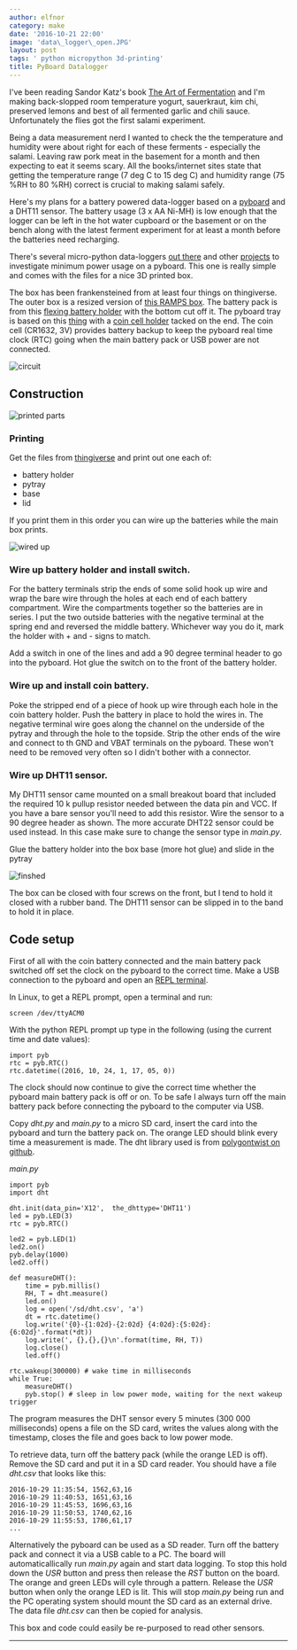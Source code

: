 ```yaml
---
author: elfnor
category: make
date: '2016-10-21 22:00'
image: 'data\_logger\_open.JPG'
layout: post
tags: ' python micropython 3d-printing'
title: PyBoard Datalogger
---
```


I\'ve been reading Sandor Katz\'s book [The Art of Fermentation](http://www.wildfermentation.com/the-art-of-fermentation/) and I\'m making back-slopped room temperature yogurt, sauerkraut, kim chi, preserved lemons and best of all fermented garlic and chili sauce. Unfortunately the flies got the first salami experiment.

Being a data measurement nerd I wanted to check the the temperature and humidity were about right for each of these ferments - especially the salami. Leaving raw pork meat in the basement for a month and then expecting to eat it seems scary. All the books/internet sites state that getting the temperature range (7 deg C to 15 deg C) and humidity range (75 %RH to 80 %RH) correct is crucial to making salami safely.

Here\'s my plans for a battery powered data-logger based on a [pyboard](https://store.micropython.org/#/store) and a DHT11 sensor. The battery usage (3 x AA Ni-MH) is low enough that the logger can be left in the hot water cupboard or the basement or on the bench along with the latest ferment experiment for at least a month before the batteries need recharging.

There\'s several micro-python data-loggers [out there](http://wiki.micropython.org/SDdatalogger) and other [projects](https://github.com/peterhinch/micropython-micropower) to investigate minimum power usage on a pyboard. This one is really simple and comes with the files for a nice 3D printed box.

The box has been frankensteined from at least four things on thingiverse. The outer box is a resized version of [this RAMPS box](http://www.thingiverse.com/make:75833). The battery pack is from this [flexing battery holder](http://www.thingiverse.com/thing:456900) with the bottom cut off it. The pyboard tray is based on this [thing](http://www.thingiverse.com/thing:1373291) with a [coin cell holder](http://www.thingiverse.com/thing:267438) tacked on the end. The coin cell (CR1632, 3V) provides battery backup to keep the pyboard real time clock (RTC) going when the main battery pack or USB power are not connected.

![circuit](%7B%7B%20site.baseurl%20%7D%7D/images/datalogger_circuit.png)

## Construction

![printed parts](%7B%7B%20site.baseurl%20%7D%7D/images/data_logger_prints.JPG)

### Printing

Get the files from [thingiverse](http://www.thingiverse.com/thing:1857224) and print out one each of:

-   battery holder
-   pytray
-   base
-   lid

If you print them in this order you can wire up the batteries while the main box prints.

![wired up](%7B%7B%20site.baseurl%20%7D%7D/images/data_logger_innards.JPG)

### Wire up battery holder and install switch.

For the battery terminals strip the ends of some solid hook up wire and wrap the bare wire through the holes at each end of each battery compartment. Wire the compartments together so the batteries are in series. I put the two outside batteries with the negative terminal at the spring end and reversed the middle battery. Whichever way you do it, mark the holder with + and - signs to match.

Add a switch in one of the lines and add a 90 degree terminal header to go into the pyboard. Hot glue the switch on to the front of the battery holder.

### Wire up and install coin battery.

Poke the stripped end of a piece of hook up wire through each hole in the coin battery holder. Push the battery in place to hold the wires in. The negative terminal wire goes along the channel on the underside of the pytray and through the hole to the topside. Strip the other ends of the wire and connect to th GND and VBAT terminals on the pyboard. These won\'t need to be removed very often so I didn\'t bother with a connector.

### Wire up DHT11 sensor.

My DHT11 sensor came mounted on a small breakout board that included the required 10 k pullup resistor needed between the data pin and VCC. If you have a bare sensor you\'ll need to add this resistor. Wire the sensor to a 90 degree header as shown. The more accurate DHT22 sensor could be used instead. In this case make sure to change the sensor type in *main.py*.

Glue the battery holder into the box base (more hot glue) and slide in the pytray

![finshed](%7B%7B%20site.baseurl%20%7D%7D/images/data_logger_closed.JPG)

The box can be closed with four screws on the front, but I tend to hold it closed with a rubber band. The DHT11 sensor can be slipped in to the band to hold it in place.

## Code setup

First of all with the coin battery connected and the main battery pack switched off set the clock on the pyboard to the correct time. Make a USB connection to the pyboard and open an [REPL terminal](http://docs.micropython.org/en/latest/pyboard/pyboard/tutorial/repl.html).

In Linux, to get a REPL prompt, open a terminal and run:

    screen /dev/ttyACM0

With the python REPL prompt up type in the following (using the current time and date values):

    import pyb
    rtc = pyb.RTC()
    rtc.datetime((2016, 10, 24, 1, 17, 05, 0)) 

The clock should now continue to give the correct time whether the pyboard main battery pack is off or on. To be safe I always turn off the main battery pack before connecting the pyboard to the computer via USB.

Copy *dht.py* and *main.py* to a micro SD card, insert the card into the pyboard and turn the battery pack on. The orange LED should blink every time a measurement is made. The dht library used is from [polygontwist on github](https://github.com/polygontwist/uPython-DHT22).

*main.py*

``` {.python}
import pyb
import dht

dht.init(data_pin='X12',  the_dhttype='DHT11')
led = pyb.LED(3)
rtc = pyb.RTC()

led2 = pyb.LED(1)
led2.on()
pyb.delay(1000)
led2.off()

def measureDHT():
    time = pyb.millis()                            
    RH, T = dht.measure()
    led.on()
    log = open('/sd/dht.csv', 'a')
    dt = rtc.datetime()
    log.write('{0}-{1:02d}-{2:02d} {4:02d}:{5:02d}:{6:02d}'.format(*dt))
    log.write(', {},{},{}\n'.format(time, RH, T))
    log.close() 
    led.off()

rtc.wakeup(300000) # wake time in milliseconds
while True:
    measureDHT()
    pyb.stop() # sleep in low power mode, waiting for the next wakeup trigger
```

The program measures the DHT sensor every 5 minutes (300 000 milliseconds) opens a file on the SD card, writes the values along with the timestamp, closes the file and goes back to low power mode.

To retrieve data, turn off the battery pack (while the orange LED is off). Remove the SD card and put it in a SD card reader. You should have a file *dht.csv* that looks like this:

    2016-10-29 11:35:54, 1562,63,16
    2016-10-29 11:40:53, 1651,63,16
    2016-10-29 11:45:53, 1696,63,16
    2016-10-29 11:50:53, 1740,62,16
    2016-10-29 11:55:53, 1786,61,17
    ...

Alternatively the pyboard can be used as a SD reader. Turn off the battery pack and connect it via a USB cable to a PC. The board will automaticallically run *main.py* again and start data logging. To stop this hold down the *USR* button and press then release the *RST* button on the board. The orange and green LEDs will cyle through a pattern. Release the *USR* button when only the orange LED is lit. This will stop *main.py* being run and the PC operating system should mount the SD card as an external drive. The data file *dht.csv* can then be copied for analysis.

This box and code could easily be re-purposed to read other sensors.

------------------------------------------------------------------------
